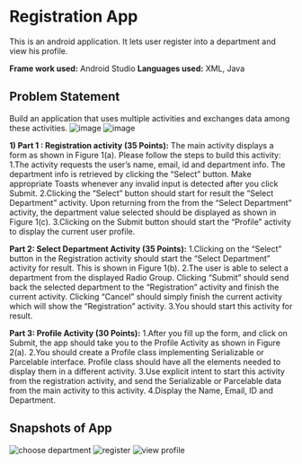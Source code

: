 # Registration App

This is an android application. It lets user register into a department and view his profile.

**Frame work used:** Android Studio
**Languages used:** XML, Java

## Problem Statement

Build an  application  that  uses  multiple  activities  and exchanges data among these activities. 
![image](https://user-images.githubusercontent.com/70915043/137659661-184e2bf6-14f6-4af2-bd83-483ed415eeb1.png)
![image](https://user-images.githubusercontent.com/70915043/137659749-432a2164-38f2-4bdf-a472-446d874cf285.png)


**1) Part 1 :  Registration activity (35 Points):**
The  main  activity  displays  a  form  as  shown  in  Figure  1(a).  Please  follow  the  steps  to build this activity: 
1.The   activity   requests   the   user’s   name,   email,   id   and   department   info.   The department info is retrieved by clicking the “Select” button.  Make appropriate Toasts whenever any invalid input is detected after you click Submit. 
2.Clicking  the  “Select”  button  should  start  for  result  the  “Select  Department”  activity. Upon returning from the from the “Select Department” activity, the department value selected should be displayed as shown in Figure 1(c). 
3.Clicking on the Submit button should start the “Profile” activity to display the current user profile.

**Part 2: Select Department Activity (35 Points):** 
1.Clicking  on  the  “Select”  button  in  the  Registration  activity  should  start  the  “Select Department” activity for result. This is shown in Figure 1(b). 
2.The  user  is  able  to  select  a  department  from  the  displayed  Radio  Group.  Clicking “Submit” should send back the selected department to the “Registration” activity and finish  the  current  activity.  Clicking  “Cancel”  should  simply  finish  the  current  activity which will show the “Registration” activity. 
3.You should  start this activity for result.  

**Part 3: Profile Activity (30 Points):** 
1.After you fill up the form, and click on Submit, the app should take you to the Profile Activity as shown in Figure 2(a). 
2.You should create a Profile class implementing Serializable or Parcelable interface. Profile  class  should  have  all  the  elements  needed  to  display  them  in  a  different activity.
3.Use  explicit  intent  to  start  this  activity  from  the  registration  activity,  and  send  the Serializable or Parcelable data from the main activity to this activity. 4.Display the Name, Email, ID and Department. 

## Snapshots of App
![choose department](https://user-images.githubusercontent.com/70915043/137659866-25edfba1-a274-4997-8a00-83aecb6cbe2c.PNG)
![register](https://user-images.githubusercontent.com/70915043/137659873-9383006f-0a3f-45f5-8602-8836b22d58ac.PNG)
![view profile](https://user-images.githubusercontent.com/70915043/137659881-74737fdd-3a45-43b8-9074-a93ebe523323.PNG)



